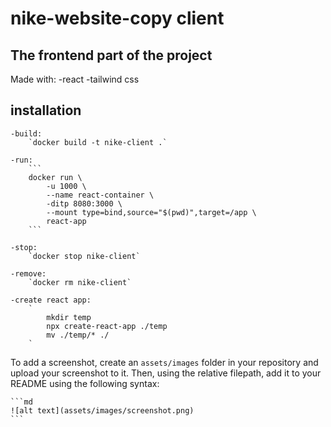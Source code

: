 # nike-website-copy client

## The frontend part of the project
Made with:
    -react
    -tailwind css


## installation
    -build:
        `docker build -t nike-client .`

    -run:
        ``` 
        docker run \
            -u 1000 \
            --name react-container \
            -ditp 8080:3000 \
            --mount type=bind,source="$(pwd)",target=/app \
            react-app 
        ```

    -stop:
        `docker stop nike-client`

    -remove:
        `docker rm nike-client`

    -create react app:
        `
            mkdir temp
            npx create-react-app ./temp
            mv ./temp/* ./
        `

To add a screenshot, create an `assets/images` folder in your repository and upload your screenshot to it. Then, using the relative filepath, add it to your README using the following syntax:

    ```md
    ![alt text](assets/images/screenshot.png)
    ```
